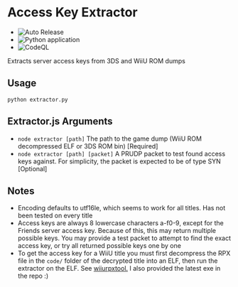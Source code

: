# Access Key Extractor

* ![Auto Release](https://github.com/Lord-Giganticus/access-key-extractor/workflows/Auto%20Release/badge.svg)
* ![Python application](https://github.com/Lord-Giganticus/access-key-extractor/workflows/Python%20application/badge.svg)
* ![CodeQL](https://github.com/Lord-Giganticus/access-key-extractor/workflows/CodeQL/badge.svg)

Extracts server access keys from 3DS and WiiU ROM dumps

## Usage

`python extractor.py`

## Extractor.js Arguments

- `node extractor [path]` The path to the game dump (WiiU ROM decompressed ELF or 3DS ROM bin) [Required]
- `node extractor [path] [packet]` A PRUDP packet to test found access keys against. For simplicity, the packet is expected to be of type SYN [Optional]

## Notes

- Encoding defaults to utf16le, which seems to work for all titles. Has not been tested on every title
- Access keys are always 8 lowercase characters a-f0-9, except for the Friends server access key. Because of this, this may return multiple possible keys. You may provide a test packet to attempt to find the exact access key, or try all returned possible keys one by one
- To get the access key for a WiiU title you must first decompress the RPX file in the `code/` folder of the decrypted title into an ELF, then run the extractor on the ELF. See [wiiurpxtool.](https://github.com/0CBH0/wiiurpxtool) I also provided the latest exe in the repo :)
